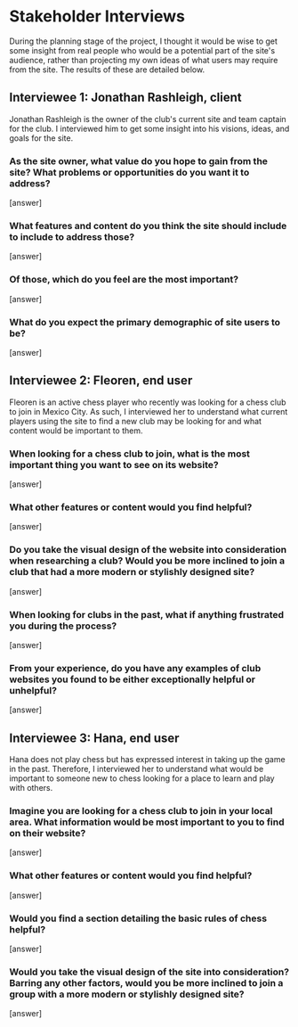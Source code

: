# Stakeholder Interviews

During the planning stage of the project, I thought it would be wise to get some insight from real people who would be a potential part of the site's audience, rather than projecting my own ideas of what users may require from the site. The results of these are detailed below.

## Interviewee 1: Jonathan Rashleigh, client

Jonathan Rashleigh is the owner of the club's current site and team captain for the club. I interviewed him to get some insight into his visions, ideas, and goals for the site.  

### As the site owner, what value do you hope to gain from the site? What problems or opportunities do you want it to address?

[answer]

### What features and content do you think the site should include to include to address those?

[answer]

### Of those, which do you feel are the most important?

[answer]

### What do you expect the primary demographic of site users to be?

[answer]

## Interviewee 2: Fleoren, end user

Fleoren is an active chess player who recently was looking for a chess club to join in Mexico City. As such, I interviewed her to understand what current players using the site to find a new club may be looking for and what content would be important to them.

### When looking for a chess club to join, what is the most important thing you want to see on its website?

[answer]

### What other features or content would you find helpful?

[answer]

### Do you take the visual design of the website into consideration when researching a club? Would you be more inclined to join a club that had a more modern or stylishly designed site?

[answer]

### When looking for clubs in the past, what if anything frustrated you during the process? 

[answer]

### From your experience, do you have any examples of club websites you found to be either exceptionally helpful or unhelpful?

[answer]

## Interviewee 3: Hana, end user

Hana does not play chess but has expressed interest in taking up the game in the past. Therefore, I interviewed her to understand what would be important to someone new to chess looking for a place to learn and play with others.

### Imagine you are looking for a chess club to join in your local area. What information would be most important to you to find on their website?

[answer]

### What other features or content would you find helpful?

[answer]

### Would you find a section detailing the basic rules of chess helpful?

[answer]

### Would you take the visual design of the site into consideration? Barring any other factors, would you be more inclined to join a group with a more modern or stylishly designed site?

[answer]